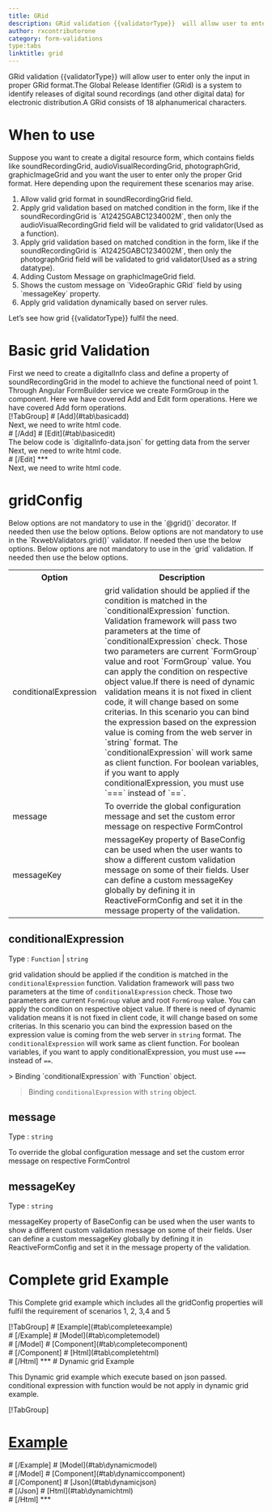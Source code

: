 ```yaml
---
title: GRid  
description: GRid validation {{validatorType}}  will allow user to enter only the input in proper GRid format.The Global Release Identifier (GRid) is a system to identify releases of digital sound recordings (and other digital data) for electronic distribution.A GRid consists of 18 alphanumerical characters. 
author: rxcontributorone
category: form-validations
type:tabs
linktitle: grid
---
```


<div class="title-bar"><p>GRid validation {{validatorType}}  will allow user to enter only the input in proper GRid format.The Global Release Identifier (GRid) is a system to identify releases of digital sound recordings (and other digital data) for electronic distribution.A GRid consists of 18 alphanumerical characters.</p></div>

# When to use
Suppose you want to create a digital resource form, which contains fields like soundRecordingGrid, audioVisualRecordingGrid, photographGrid, graphicImageGrid and you want the user to enter only the proper Grid format. Here depending upon the requirement these scenarios may arise.

<ol class='showHideElement'>
    <li>Allow valid grid format in soundRecordingGrid field.</li>
    <li>Apply grid validation based on matched condition in the form, like if the soundRecordingGrid is `A12425GABC1234002M`, then only the audioVisualRecordingGrid field will be validated to grid validator(Used as a function).</li>
    <li>Apply grid validation based on matched condition in the form, like if the soundRecordingGrid is `A12425GABC1234002M`, then only the photographGrid field will be validated to grid validator(Used as a string datatype).</li>
    <li>Adding Custom Message on graphicImageGrid field.</li>
    <li>Shows the custom message on `VideoGraphic GRid` field by using `messageKey` property.</li>
    <data-scope scope="['decorator','validator']">
    <li>Apply grid validation dynamically based on server rules.</li>
    </data-scope>
</ol>

Let’s see how grid  {{validatorType}}  fulfil the need.

# Basic grid Validation

<data-scope scope="['decorator','template-driven-directives','template-driven-decorators']">
First we need to create a digitalInfo class and define a property of soundRecordingGrid in the model to achieve the functional need of point 1.
<div component="app-code" key="grid-add-model"></div> 
</data-scope>
Through Angular FormBuilder service we create FormGroup in the component.
<data-scope scope="['decorator']">
Here we have covered Add and Edit form operations. 
</data-scope>

<data-scope scope="['validator','template-driven-directives','template-driven-decorators']">
Here we have covered Add form operations. 
</data-scope>

<data-scope scope="['decorator']">
<div component="app-tabs" key="basic-operations"></div>
[!TabGroup]
# [Add](#tab\basicadd)
<div component="app-code" key="grid-add-component"></div> 
Next, we need to write html code.
<div component="app-code" key="grid-add-html"></div> 
<div component="app-example-runner" ref-component="app-grid-add"></div>
# [/Add]
# [Edit](#tab\basicedit)
<div component="app-code" key="grid-edit-component"></div> 
The below code is `digitalInfo-data.json` for getting data from the server
<div component="app-code" key="grid-edit-json"></div> 
Next, we need to write html code.
<div component="app-code" key="grid-edit-html"></div> 
<div component="app-example-runner" ref-component="app-grid-edit"></div>
# [/Edit]
***
</data-scope>

<data-scope scope="['validator','template-driven-directives','template-driven-decorators']">
<div component="app-code" key="grid-add-component"></div> 
Next, we need to write html code.
<div component="app-code" key="grid-add-html"></div> 
<div component="app-example-runner" ref-component="app-grid-add"></div>
</data-scope>

# gridConfig 
<data-scope scope="['decorator']">
Below options are not mandatory to use in the `@grid()` decorator. If needed then use the below options.
</data-scope>
<data-scope scope="['validator']">
Below options are not mandatory to use in the `RxwebValidators.grid()` validator. If needed then use the below options.
</data-scope>
<data-scope scope="['template-driven-directives','template-driven-decorators']">
Below options are not mandatory to use in the `grid` validation. If needed then use the below options.
</data-scope>

<table class="table table-bordered table-striped showHideElement">
<tr><th>Option</th><th>Description</th></tr>
<tr><td><a  title="conditionalExpression">conditionalExpression</a></td><td>grid validation should be applied if the condition is matched in the `conditionalExpression` function. Validation framework will pass two parameters at the time of `conditionalExpression` check. Those two parameters are current `FormGroup` value and root `FormGroup` value. You can apply the condition on respective object value.If there is need of dynamic validation means it is not fixed in client code, it will change based on some criterias. In this scenario you can bind the expression based on the expression value is coming from the web server in `string` format. The `conditionalExpression` will work same as client function. For boolean variables, if you want to apply conditionalExpression, you must use `===` instead of `==`.</td></tr>
<tr><td><a  title="message">message</a></td><td>To override the global configuration message and set the custom error message on respective FormControl</td></tr>
<tr><td><a (click)='scrollTo("#messageKey")' title="messageKey">messageKey</a></td><td>messageKey property of BaseConfig can be used when the user wants to show a different custom validation message on some of their fields. User can define a custom messageKey globally by defining it in ReactiveFormConfig and set it in the message property of the validation.</td></tr>
</table>

## conditionalExpression 
Type :  `Function`  |  `string` 

grid validation should be applied if the condition is matched in the `conditionalExpression` function. Validation framework will pass two parameters at the time of `conditionalExpression` check. Those two parameters are current `FormGroup` value and root `FormGroup` value. You can apply the condition on respective object value.
If there is need of dynamic validation means it is not fixed in client code, it will change based on some criterias. In this scenario you can bind the expression based on the expression value is coming from the web server in `string` format. The `conditionalExpression` will work same as client function. For boolean variables, if you want to apply conditionalExpression, you must use `===` instead of `==`.

<data-scope scope="['validator','decorator']">
> Binding `conditionalExpression` with `Function` object.
<div component="app-code" key="grid-conditionalExpressionExampleFunction-model"></div> 
</data-scope>

> Binding `conditionalExpression` with `string` object.
<div component="app-code" key="grid-conditionalExpressionExampleString-model"></div> 

<div component="app-example-runner" ref-component="app-grid-conditionalExpression" title="grid {{validatorType}} with conditionalExpression" key="conditionalExpression"></div>

## message 
Type :  `string` 

To override the global configuration message and set the custom error message on respective FormControl

<div component="app-code" key="grid-messageExample-model"></div> 
<div component="app-example-runner" ref-component="app-grid-message" title="grid {{validatorType}} with message" key="message"></div>

## messageKey
Type : `string`

messageKey property of BaseConfig can be used when the user wants to show a different custom validation message on some of their fields. User can define a custom messageKey globally by defining it in ReactiveFormConfig and set it in the message property of the validation.

<div component="app-code" key="grid-messageKeyExample-model"></div> 
<div component="app-example-runner" ref-component="app-grid-messageKey" title="grid {{validatorType}} with messageKey" key="messageKey"></div>

# Complete grid Example

This Complete grid example which includes all the gridConfig properties will fulfil the requirement of scenarios 1, 2, 3,4 and 5

<div component="app-tabs" key="complete"></div>
[!TabGroup]
# [Example](#tab\completeexample)
<div component="app-example-runner" ref-component="app-grid-complete"></div>
# [/Example]
<data-scope scope="['decorator','template-driven-directives','template-driven-decorators']">
# [Model](#tab\completemodel)
<div component="app-code" key="grid-complete-model"></div> 
# [/Model]
</data-scope>
# [Component](#tab\completecomponent)
<div component="app-code" key="grid-complete-component"></div> 
# [/Component]
# [Html](#tab\completehtml)
<div component="app-code" key="grid-complete-html"></div>
# [/Html]
***

<data-scope scope="['decorator','validator']">
# Dynamic grid Example

This Dynamic grid example which execute based on json passed. conditional expression with function would be not apply in dynamic grid example. 

<div component="app-tabs" key="dynamic"></div>

[!TabGroup]
# [Example](#tab\dynamicexample)
<div component="app-example-runner" ref-component="app-grid-dynamic"></div>
# [/Example]
<data-scope scope="['decorator']">
# [Model](#tab\dynamicmodel)
<div component="app-code" key="grid-dynamic-model"></div>
# [/Model]
</data-scope>
# [Component](#tab\dynamiccomponent)
<div component="app-code" key="grid-dynamic-component"></div>
# [/Component]
# [Json](#tab\dynamicjson)
<div component="app-code" key="grid-dynamic-json"></div>
# [/Json]
# [Html](#tab\dynamichtml)
<div component="app-code" key="grid-dynamic-html"></div> 
# [/Html]
***
</data-scope>
